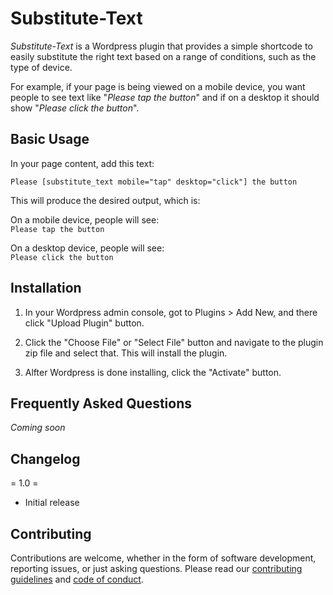 # Substitute-Text

*Substitute-Text* is a Wordpress plugin that provides a simple shortcode to easily 
substitute the right text based on a range of conditions, such as the type of device.

For example, if your page is being viewed on a mobile device, you want people to 
see text like "_Please tap the button_" and if on a desktop it should show "_Please 
click the button_".

## Basic Usage
In your page content, add this text:
```
Please [substitute_text mobile="tap" desktop="click"] the button
```

This will produce the desired output, which is:

On a mobile device, people will see:<br>
`Please tap the button`

On a desktop device, people will see:<br>
`Please click the button`

## Installation

1. In your Wordpress admin console, got to Plugins > Add New, and there click "Upload Plugin" button.

2. Click the "Choose File" or "Select File" button and navigate to the plugin zip file and select that. This will install the plugin.

3. Alfter Wordpress is done installing, click the "Activate" button.

## Frequently Asked Questions

_Coming soon_

## Changelog

= 1.0 =
* Initial release

## Contributing

Contributions are welcome, whether in the form of software development, reporting issues, or just asking questions.
Please read our [contributing guidelines](CONTRIBUTING.md) and [code of conduct](CODE_OF_CONDUCT.md).